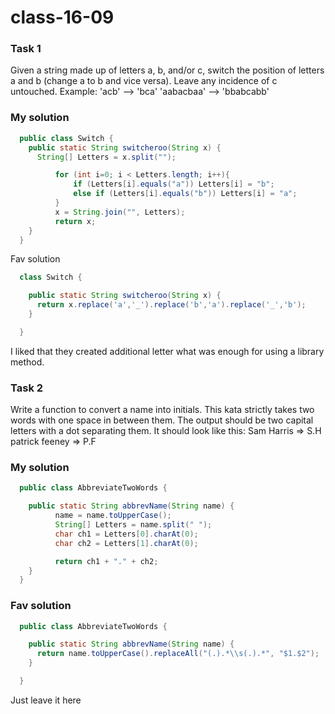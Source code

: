 # class-16-09
### Task 1
Given a string made up of letters a, b, and/or c, switch the position of letters a and b (change a to b and vice versa). Leave any incidence of c untouched.
Example:
'acb' --> 'bca'
'aabacbaa' --> 'bbabcabb'

### My solution
```Java
  public class Switch {
    public static String switcheroo(String x) {
      String[] Letters = x.split("");

          for (int i=0; i < Letters.length; i++){
              if (Letters[i].equals("a")) Letters[i] = "b";
              else if (Letters[i].equals("b")) Letters[i] = "a";
          }
          x = String.join("", Letters);
          return x;
    }
  }
```

Fav solution
```Java
  class Switch {

    public static String switcheroo(String x) {
      return x.replace('a','_').replace('b','a').replace('_','b');
    }

  }
  ```
I liked that they created additional letter what was enough for using a library method.

### Task 2

Write a function to convert a name into initials. This kata strictly takes two words with one space in between them.
The output should be two capital letters with a dot separating them.
It should look like this:
Sam Harris => S.H
patrick feeney => P.F

### My solution
```Java
  public class AbbreviateTwoWords {

    public static String abbrevName(String name) {
          name = name.toUpperCase();
          String[] Letters = name.split(" ");
          char ch1 = Letters[0].charAt(0);
          char ch2 = Letters[1].charAt(0);

          return ch1 + "." + ch2;
    }
  }
```

### Fav solution
```Java
  public class AbbreviateTwoWords {

    public static String abbrevName(String name) {
      return name.toUpperCase().replaceAll("(.).*\\s(.).*", "$1.$2");
    }

  }
  ```
Just leave it here
